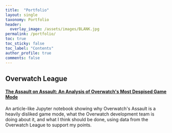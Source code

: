 ```yaml
---
title:  "Portfolio"
layout: single
taxonomy: Portfolio
header:
  overlay_image: /assets/images/BLANK.jpg
permalink: /portfolio/
toc: true
toc_sticky: false
toc_label: "Contents"
author_profile: true
comments: false
---
```


## Overwatch League

#### [The Assault on Assault: An Analysis of Overwatch's Most Despised Game Mode](/portfolio/the-assault-on-assault/)
  An article-like Jupyter notebook showing why Overwatch's Assault is a heavily disliked game mode, what the Overwatch development team is doing about it, and what I think should be done, using data from the Overwatch League to support my points.
  
####
